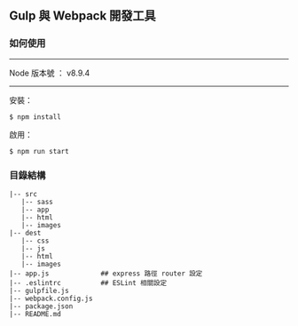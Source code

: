 ## Gulp 與 Webpack 開發工具


### 如何使用

***

Node 版本號 ： v8.9.4

***

安裝：

```
$ npm install
```

啟用：

```
$ npm run start
```

### 目錄結構

```
|-- src
   |-- sass
   |-- app
   |-- html
   |-- images
|-- dest
   |-- css
   |-- js
   |-- html
   |-- images
|-- app.js             ## express 路徑 router 設定
|-- .eslintrc          ## ESLint 相關設定
|-- gulpfile.js
|-- webpack.config.js
|-- package.json
|-- README.md
```
